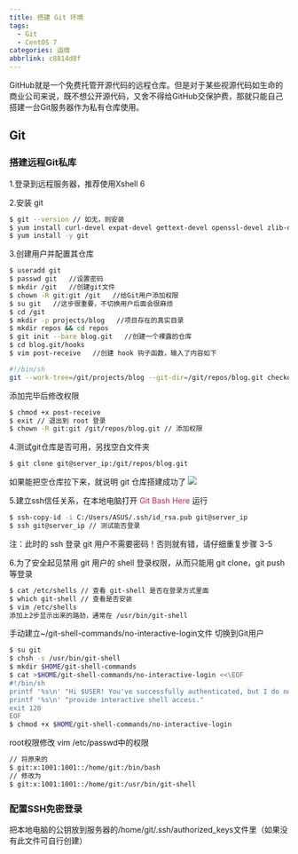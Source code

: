 ```yaml
---
title: 搭建 Git 环境
tags:
  - Git
  - CentOS 7
categories: 运维
abbrlink: c8814d8f
---
```

GitHub就是一个免费托管开源代码的远程仓库。但是对于某些视源代码如生命的商业公司来说，既不想公开源代码，又舍不得给GitHub交保护费，那就只能自己搭建一台Git服务器作为私有仓库使用。

## Git 

### 搭建远程Git私库
  1.登录到远程服务器，推荐使用Xshell 6

  2.安装 git
  ``` bash
  $ git --version // 如无，则安装
  $ yum install curl-devel expat-devel gettext-devel openssl-devel zlib-devel perl-devel
  $ yum install -y git
  ```

  3.创建用户并配置其仓库
  ``` bash
  $ useradd git
  $ passwd git   //设置密码
  $ mkdir /git   //创建git文件
  $ chown -R git:git /git   //给Git用户添加权限
  $ su git   //这步很重要，不切换用户后面会很麻烦
  $ cd /git
  $ mkdir -p projects/blog   //项目存在的真实目录
  $ mkdir repos && cd repos
  $ git init --bare blog.git   //创建一个裸露的仓库
  $ cd blog.git/hooks
  $ vim post-receive   //创建 hook 钩子函数，输入了内容如下
  ```
  ``` bash
  #!/bin/sh
  git --work-tree=/git/projects/blog --git-dir=/git/repos/blog.git checkout -f
  ```
  添加完毕后修改权限
  ``` bash
  $ chmod +x post-receive
  $ exit // 退出到 root 登录
  $ chown -R git:git /git/repos/blog.git // 添加权限
  ```

  4.测试git仓库是否可用，另找空白文件夹
  ``` bash
  $ git clone git@server_ip:/git/repos/blog.git
  ```
  如果能把空仓库拉下来，就说明 git 仓库搭建成功了
  ![](http://blog.famuzhe.cn/yunwei/git/c8814d8f/git1.jpg)
 
  5.建立ssh信任关系，在本地电脑打开 <font color=#c7254e>Git Bash Here</font> 运行
  ``` bash
  $ ssh-copy-id -i C:/Users/ASUS/.ssh/id_rsa.pub git@server_ip
  $ ssh git@server_ip // 测试能否登录
  ```
  注：此时的 ssh 登录 git 用户不需要密码！否则就有错，请仔细重复步骤 3-5

  6.为了安全起见禁用 git 用户的 shell 登录权限，从而只能用 git clone，git push 等登录

  ``` bash
  $ cat /etc/shells // 查看 git-shell 是否在登录方式里面
  $ which git-shell // 查看是否安装
  $ vim /etc/shells
  添加上2步显示出来的路劲，通常在 /usr/bin/git-shell
  ```

    
  手动建立~/git-shell-commands/no-interactive-login文件
  切换到Git用户

  ``` bash
  $ su git
  $ chsh -s /usr/bin/git-shell
  $ mkdir $HOME/git-shell-commands
  $ cat >$HOME/git-shell-commands/no-interactive-login <<\EOF
  #!/bin/sh
  printf '%s\n' "Hi $USER! You've successfully authenticated, but I do not"
  printf '%s\n' "provide interactive shell access."
  exit 128
  EOF
  $ chmod +x $HOME/git-shell-commands/no-interactive-login
  ```

  root权限修改 vim /etc/passwd中的权限

  ``` bash
  // 将原来的
  $ git:x:1001:1001::/home/git:/bin/bash
  // 修改为
  $ git:x:1001:1001::/home/git:/usr/bin/git-shell
  ```


### 配置SSH免密登录
把本地电脑的公钥放到服务器的/home/git/.ssh/authorized_keys文件里（如果没有此文件可自行创建）
